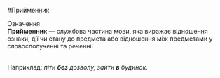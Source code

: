 #Прийменник<div class="eoz-wrap"><span class="eoz">Означення</span><div class="eoz-text"><strong>Прийменник</strong> — службова частина мови, яка виражає вiдношення ознаки, дiї чи стану до предмета або вiдношення мiж предметами у словосполученнi та реченнi.</div></div><br>Наприклад: <i>пiти <b>без</b> дозволу, зайти <b>в</b> будинок.</i>